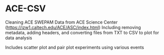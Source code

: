 # ACE-CSV
Cleaning ACE SWEPAM Data from ACE Science Center (https://izw1.caltech.edu/ACE/ASC/index.html) 
  Including removing metadata, adding headers, and converting files from TXT to CSV to plot for data analysis
  
  Includes scatter plot and pair plot experiments using various events
